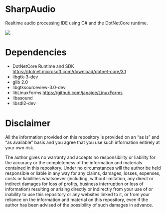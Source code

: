 # SharpAudio
Realtime audio processing IDE using C# and the DotNetCore runtime.

![](https://github.com/japajoe/LinuxForms/Example/SharpAudioPreview.png)

# Dependencies
- DotNetCore Runtime and SDK https://dotnet.microsoft.com/download/dotnet-core/3.1
- libgtk-3-dev
- glib 2.0
- libgtksourceview-3.0-dev
- libLinuxForms https://github.com/japajoe/LinuxForms
- libasound
- libsdl2-dev

# Disclaimer
All the information provided on this repository is provided on an “as is” and “as available” basis and you agree that you use such information entirely at your own risk.

The author gives no warranty and accepts no responsibility or liability for the accuracy or the completeness of the information and materials contained in this repository. Under no circumstances will the author be held responsible or liable in any way for any claims, damages, losses, expenses, costs or liabilities whatsoever (including, without limitation, any direct or indirect damages for loss of profits, business interruption or loss of information) resulting or arising directly or indirectly from your use of or inability to use this repository or any websites linked to it, or from your reliance on the information and material on this repository, even if the author has been advised of the possibility of such damages in advance.
